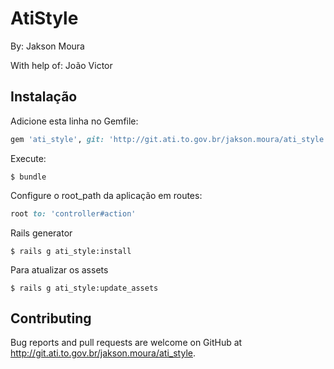 # AtiStyle
By: Jakson Moura

With help of: João Victor

## Instalação

Adicione esta linha no Gemfile:

```ruby
gem 'ati_style', git: 'http://git.ati.to.gov.br/jakson.moura/ati_style.git'
```

Execute:

    $ bundle

Configure o root_path da aplicação em routes:
```ruby
root to: 'controller#action'
```

Rails generator
```console
$ rails g ati_style:install
```

Para atualizar os assets
```console
$ rails g ati_style:update_assets
```

## Contributing

Bug reports and pull requests are welcome on GitHub at http://git.ati.to.gov.br/jakson.moura/ati_style.